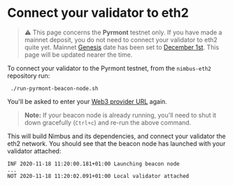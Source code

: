# Connect your validator to eth2

> ⚠️  This page concerns the **Pyrmont** testnet only. If you have made a mainnet deposit, you do not need to connect your validator to eth2 quite yet. Mainnet [Genesis](https://hackmd.io/@benjaminion/genesis) date has been set to [December 1st](https://blog.ethereum.org/2020/11/04/eth2-quick-update-no-19/). This page will be updated nearer the time.

To connect your validator to the Pyrmont testnet, from the `nimbus-eth2` repository run:

```
 ./run-pyrmont-beacon-node.sh
```

You'll be asked to enter your [Web3 provider URL](./start-syncing.md#web3-provider-url) again.

> **Note:** If your beacon node is already running, you'll need to shut it down gracefully (`Ctrl+c`) and re-run the above command.

This will build Nimbus and its dependencies, and connect your validator the eth2 network.
You should see that the beacon node has launched with your validator attached:

```
INF 2020-11-18 11:20:00.181+01:00 Launching beacon node 
...
NOT 2020-11-18 11:20:02.091+01:00 Local validator attached
```

